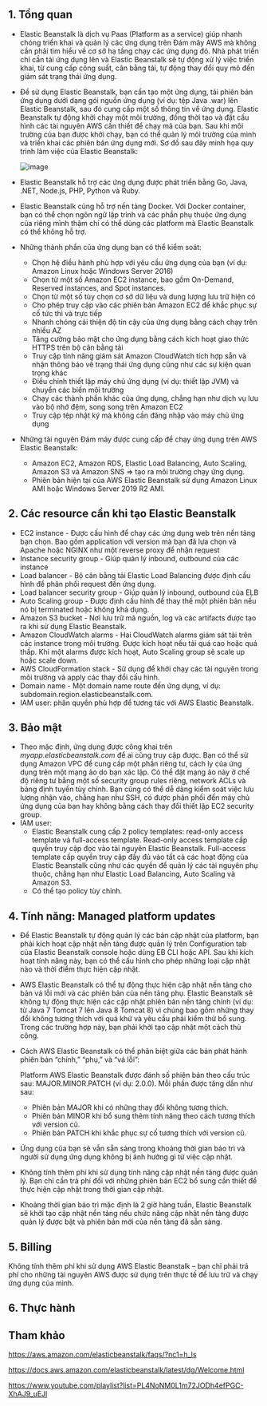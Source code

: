 ## 1. Tổng quan
- Elastic Beanstalk là dịch vụ Paas (Platform as a service) giúp nhanh chóng triển khai và quản lý các ứng dụng trên Đám mây AWS mà không cần phải tìm hiểu về cơ sở hạ tầng chạy các ứng dụng đó. Nhà phát triển chỉ cần tải ứng dụng lên và Elastic Beanstalk sẽ tự động xử lý việc triển khai, từ cung cấp công suất, cân bằng tải, tự động thay đổi quy mô đến giám sát trạng thái ứng dụng.
- Để sử dụng Elastic Beanstalk, bạn cần tạo một ứng dụng, tải phiên bản ứng dụng dưới dạng gói nguồn ứng dụng (ví dụ: tệp Java .war) lên Elastic Beanstalk, sau đó cung cấp một số thông tin về ứng dụng. Elastic Beanstalk tự động khởi chạy một môi trường, đồng thời tạo và đặt cấu hình các tài nguyên AWS cần thiết để chạy mã của bạn. Sau khi môi trường của bạn được khởi chạy, bạn có thể quản lý môi trường của mình và triển khai các phiên bản ứng dụng mới. Sơ đồ sau đây minh họa quy trình làm việc của Elastic Beanstalk:
  
  ![image](https://github.com/user-attachments/assets/45961620-c14f-4b9b-a7ce-469a5b6d0da2)

- Elastic Beanstalk hỗ trợ các ứng dụng được phát triển bằng Go, Java, .NET, Node.js, PHP, Python và Ruby.
- Elastic Beanstalk cũng hỗ trợ nền tảng Docker. Với Docker container, bạn có thể chọn ngôn ngữ lập trình và các phần phụ thuộc ứng dụng của riêng mình thậm chí có thể dùng các platform mà Elastic Beanstalk có thể không hỗ trợ.
- Những thành phần của ứng dụng bạn có thể kiểm soát:
  - Chọn hệ điều hành phù hợp với yêu cầu ứng dụng của bạn (ví dụ: Amazon Linux hoặc Windows Server 2016)
  - Chọn từ một số Amazon EC2 instance, bao gồm On-Demand, Reserved instances, and Spot instances.
  - Chọn từ một số tùy chọn cơ sở dữ liệu và dung lượng lưu trữ hiện có
  - Cho phép truy cập vào các phiên bản Amazon EC2 để khắc phục sự cố tức thì và trực tiếp
  - Nhanh chóng cải thiện độ tin cậy của ứng dụng bằng cách chạy trên nhiều AZ
  - Tăng cường bảo mật cho ứng dụng bằng cách kích hoạt giao thức HTTPS trên bộ cân bằng tải
  - Truy cập tính năng giám sát Amazon CloudWatch tích hợp sẵn và nhận thông báo về trạng thái ứng dụng cũng như các sự kiện quan trọng khác
  - Điều chỉnh thiết lập máy chủ ứng dụng (ví dụ: thiết lập JVM) và chuyển các biến môi trường
  - Chạy các thành phần khác của ứng dụng, chẳng hạn như dịch vụ lưu vào bộ nhớ đệm, song song trên Amazon EC2
  - Truy cập tệp nhật ký mà không cần đăng nhập vào máy chủ ứng dụng
- Những tài nguyên Đám mây được cung cấp để chạy ứng dụng trên AWS Elastic Beanstalk:
  - Amazon EC2, Amazon RDS, Elastic Load Balancing, Auto Scaling, Amazon S3 và Amazon SNS => tạo ra môi trường chạy ứng dụng.
  - Phiên bản hiện tại của AWS Elastic Beanstalk sử dụng Amazon Linux AMI hoặc Windows Server 2019 R2 AMI.
## 2. Các resource cần khi tạo Elastic Beanstalk
- EC2 instance - Được cấu hình để chạy các ứng dụng web trên nền tảng bạn chọn. Bao gồm application với version mà bạn đã lựa chọn và Apache hoặc NGINX như một reverse proxy để nhận request
- Instance security group - Giúp quản lý inbound, outbound của các instance
- Load balancer - Bộ cân bằng tải Elastic Load Balancing được định cấu hình để phân phối request đến ứng dụng.
- Load balancer security group - Giúp quản lý inbound, outbound của ELB
- Auto Scaling group - Được định cấu hình để thay thế một phiên bản nếu nó bị terminated hoặc không khả dụng.
- Amazon S3 bucket - Nơi lưu trữ mã nguồn, log và các artifacts được tạo ra khi sử dụng Elastic Beanstalk.
- Amazon CloudWatch alarms - Hai CloudWatch alarms giám sát tải trên các instance trong môi trường. Được kích hoạt nếu tải quá cao hoặc quá thấp. Khi một alarms được kích hoạt, Auto Scaling group sẽ scale up hoặc scale down.
- AWS CloudFormation stack - Sử dụng để khởi chạy các tài nguyên trong môi trường và apply các thay đổi cấu hình.
- Domain name - Một domain name route đến ứng dụng, ví dụ: subdomain.region.elasticbeanstalk.com.
- IAM user: phân quyền phù hợp để tương tác với AWS Elastic Beanstalk.
## 3. Bảo mật
- Theo mặc định, ứng dụng được công khai trên *myapp.elasticbeanstalk.com* để ai cũng truy cập được. Bạn có thể sử dụng Amazon VPC để cung cấp một phần riêng tư, cách ly của ứng dụng trên một mạng ảo do bạn xác lập. Có thể đặt mạng ảo này ở chế độ riêng tư bằng một số security group rules riêng, network ACLs và bảng định tuyến tùy chỉnh. Bạn cũng có thể dễ dàng kiểm soát việc lưu lượng nhận vào, chẳng hạn như SSH, có được phân phối đến máy chủ ứng dụng của bạn hay không bằng cách thay đổi thiết lập EC2 security group.
- IAM user:
  - Elastic Beanstalk cung cấp 2 policy templates: read-only access template và full-access template. Read-only access template cấp quyền truy cập đọc vào tài nguyên Elastic Beanstalk. Full-access template cấp quyền truy cập đầy đủ vào tất cả các hoạt động của Elastic Beanstalk cũng như các quyền để quản lý các tài nguyên phụ thuộc, chẳng hạn như Elastic Load Balancing, Auto Scaling và Amazon S3.
  - Có thể tạo policy tùy chỉnh.
## 4. Tính năng: Managed platform updates
- Để Elastic Beanstalk tự động quản lý các bản cập nhật của platform, bạn phải kích hoạt cập nhật nền tảng được quản lý trên Configuration tab của Elastic Beanstalk console hoặc dùng EB CLI hoặc API. Sau khi kích hoạt tính năng này, bạn có thể cấu hình cho phép những loại cập nhật nào và thời điểm thực hiện cập nhật.
- AWS Elastic Beanstalk có thể tự động thực hiện cập nhật nền tảng cho bản vá lỗi mới và các phiên bản của nền tảng phụ. Elastic Beanstalk sẽ không tự động thực hiện các cập nhật phiên bản nền tảng chính (ví dụ: từ Java 7 Tomcat 7 lên Java 8 Tomcat 8) vì chúng bao gồm những thay đổi không tương thích với quá khứ và yêu cầu phải kiểm thử bổ sung. Trong các trường hợp này, bạn phải khởi tạo cập nhật một cách thủ công.
- Cách AWS Elastic Beanstalk có thể phân biệt giữa các bản phát hành phiên bản “chính,” “phụ,” và “vá lỗi”:

  Platform AWS Elastic Beanstalk được đánh số phiên bản theo cấu trúc sau: MAJOR.MINOR.PATCH (ví dụ: 2.0.0). Mỗi phần được tăng dần như sau:

  - Phiên bản MAJOR khi có những thay đổi không tương thích.
  - Phiên bản MINOR khi bổ sung thêm tính năng theo cách tương thích với version cũ.
  - Phiên bản PATCH khi khắc phục sự cố tương thích với version cũ.
- Ứng dụng của bạn sẽ vẫn sẵn sàng trong khoảng thời gian bảo trì và người sử dụng ứng dụng không bị ảnh hưởng gì từ việc cập nhật.
- Không tính thêm phí khi sử dụng tính năng cập nhật nền tảng được quản lý. Bạn chỉ cần trả phí đối với những phiên bản EC2 bổ sung cần thiết để thực hiện cập nhật trong thời gian cập nhật.
- Khoảng thời gian bảo trì mặc định là 2 giờ hàng tuần, Elastic Beanstalk sẽ khởi tạo cập nhật nền tảng nếu chức năng cập nhật nền tảng được quản lý được bật và phiên bản mới của nền tảng đã sẵn sàng.
## 5. Billing
Không tính thêm phí khi sử dụng AWS Elastic Beanstalk – bạn chỉ phải trả phí cho những tài nguyên AWS được sử dụng trên thực tế để lưu trữ và chạy ứng dụng của mình.
## 6. Thực hành

## Tham khảo
https://aws.amazon.com/elasticbeanstalk/faqs/?nc1=h_ls

https://docs.aws.amazon.com/elasticbeanstalk/latest/dg/Welcome.html

https://www.youtube.com/playlist?list=PL4NoNM0L1m72JODh4efPGC-XhAJ9_uEJl
